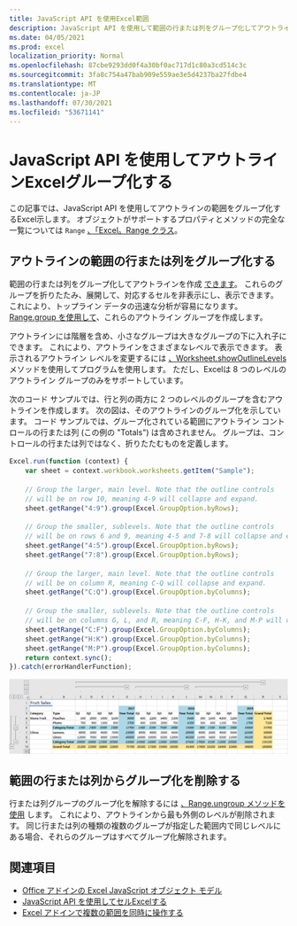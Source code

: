 ```yaml
---
title: JavaScript API を使用Excel範囲
description: JavaScript API を使用して範囲の行または列をグループ化してアウトラインを作成するExcel説明します。
ms.date: 04/05/2021
ms.prod: excel
localization_priority: Normal
ms.openlocfilehash: 87cbe9293dd0f4a30bf0ac717d1c80a3cd514c3c
ms.sourcegitcommit: 3fa8c754a47bab909e559ae3e5d4237ba27fdbe4
ms.translationtype: MT
ms.contentlocale: ja-JP
ms.lasthandoff: 07/30/2021
ms.locfileid: "53671141"
---
```

# <a name="group-ranges-for-an-outline-using-the-excel-javascript-api"></a>JavaScript API を使用してアウトラインExcelグループ化する

この記事では、JavaScript API を使用してアウトラインの範囲をグループ化するExcel示します。 オブジェクトがサポートするプロパティとメソッドの完全な一覧については `Range` [、「Excel。Range クラス](/javascript/api/excel/excel.range)。

## <a name="group-rows-or-columns-of-a-range-for-an-outline"></a>アウトラインの範囲の行または列をグループ化する

範囲の行または列をグループ化してアウトラインを作成 [できます](https://support.office.com/article/Outline-group-data-in-a-worksheet-08CE98C4-0063-4D42-8AC7-8278C49E9AFF)。 これらのグループを折りたたみ、展開して、対応するセルを非表示にし、表示できます。 これにより、トップライン データの迅速な分析が容易になります。 [Range.group を使用して](/javascript/api/excel/excel.range#group_groupOption_)、これらのアウトライン グループを作成します。

アウトラインには階層を含め、小さなグループは大きなグループの下に入れ子にできます。 これにより、アウトラインをさまざまなレベルで表示できます。 表示されるアウトライン レベルを変更するには [、Worksheet.showOutlineLevels](/javascript/api/excel/excel.worksheet#showOutlineLevels_rowLevels__columnLevels_) メソッドを使用してプログラムを使用します。 ただし、Excelは 8 つのレベルのアウトライン グループのみをサポートしています。

次のコード サンプルでは、行と列の両方に 2 つのレベルのグループを含むアウトラインを作成します。 次の図は、そのアウトラインのグループ化を示しています。 コード サンプルでは、グループ化されている範囲にアウトライン コントロールの行または列 (この例の "Totals") は含めされません。 グループは、コントロールの行または列ではなく、折りたたむものを定義します。

```js
Excel.run(function (context) {
    var sheet = context.workbook.worksheets.getItem("Sample");

    // Group the larger, main level. Note that the outline controls
    // will be on row 10, meaning 4-9 will collapse and expand.
    sheet.getRange("4:9").group(Excel.GroupOption.byRows);

    // Group the smaller, sublevels. Note that the outline controls
    // will be on rows 6 and 9, meaning 4-5 and 7-8 will collapse and expand.
    sheet.getRange("4:5").group(Excel.GroupOption.byRows);
    sheet.getRange("7:8").group(Excel.GroupOption.byRows);

    // Group the larger, main level. Note that the outline controls
    // will be on column R, meaning C-Q will collapse and expand.
    sheet.getRange("C:Q").group(Excel.GroupOption.byColumns);

    // Group the smaller, sublevels. Note that the outline controls
    // will be on columns G, L, and R, meaning C-F, H-K, and M-P will collapse and expand.
    sheet.getRange("C:F").group(Excel.GroupOption.byColumns);
    sheet.getRange("H:K").group(Excel.GroupOption.byColumns);
    sheet.getRange("M:P").group(Excel.GroupOption.byColumns);
    return context.sync();
}).catch(errorHandlerFunction);
```

![2 つのレベルの 2 次元アウトラインを持つ範囲。](../images/excel-outline.png)

## <a name="remove-grouping-from-rows-or-columns-of-a-range"></a>範囲の行または列からグループ化を削除する

行または列グループのグループ化を解除するには [、Range.ungroup メソッドを使用](/javascript/api/excel/excel.range#ungroup_groupOption_) します。 これにより、アウトラインから最も外側のレベルが削除されます。 同じ行または列の種類の複数のグループが指定した範囲内で同じレベルにある場合、それらのグループはすべてグループ化解除されます。

## <a name="see-also"></a>関連項目

- [Office アドインの Excel JavaScript オブジェクト モデル](excel-add-ins-core-concepts.md)
- [JavaScript API を使用してセルExcelする](excel-add-ins-cells.md)
- [Excel アドインで複数の範囲を同時に操作する](excel-add-ins-multiple-ranges.md)
